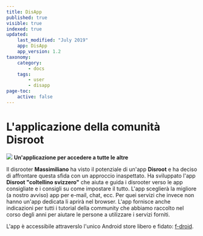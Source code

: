 ```yaml
---
title: DisApp
published: true
visible: true
indexed: true
updated:
    last_modified: "July 2019"		
    app: DisApp
    app_version: 1.2
taxonomy:
    category:
        - docs
    tags:
        - user
        - disapp
page-toc:
    active: false
---
```


# L'applicazione della comunità Disroot
![](/home/icons/disapp.png)
**Un'applicazione per accedere a tutte le altre**

Il disrooter **Massimiliano** ha visto il potenziale di un'app **Disroot** e ha deciso di affrontare questa sfida con un approccio inaspettato. Ha sviluppato l'app **Disroot "coltellino svizzero"** che aiuta e guida i disrooter verso le app consigliate e i consigli su come impostare il tutto. L'app sceglierà la migliore (a nostro avviso) app per e-mail, chat, ecc. Per quei servizi che invece non hanno un'app dedicata li aprirà nel browser. L'app fornisce anche indicazioni per tutti i tutorial della community che abbiamo raccolto nel corso degli anni per aiutare le persone a utilizzare i servizi forniti.

L'app è accessibile attraverslo l'unico Android store libero e fidato: [f-droid](https://f-droid.org/en/packages/org.disroot.disrootapp/).
